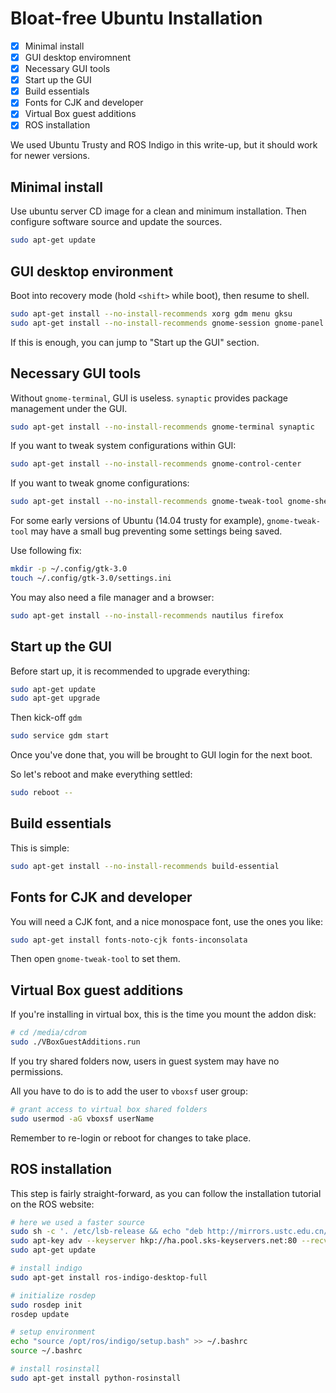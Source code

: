 ---
---

# Bloat-free Ubuntu Installation

- [x] Minimal install
- [x] GUI desktop enviromnent
- [x] Necessary GUI tools
- [x] Start up the GUI
- [x] Build essentials
- [x] Fonts for CJK and developer
- [x] Virtual Box guest additions
- [x] ROS installation

We used Ubuntu Trusty and ROS Indigo in this write-up, but it should work for newer versions.

## Minimal install

Use ubuntu server CD image for a clean and minimum installation.
Then configure software source and update the sources.

```bash
sudo apt-get update
```

## GUI desktop environment

Boot into recovery mode (hold `<shift>` while boot), then resume to shell.

```bash
sudo apt-get install --no-install-recommends xorg gdm menu gksu
sudo apt-get install --no-install-recommends gnome-session gnome-panel gnome-shell
```

If this is enough, you can jump to "Start up the GUI" section.

## Necessary GUI tools

Without `gnome-terminal`, GUI is useless. `synaptic` provides package management under the GUI.

```bash
sudo apt-get install --no-install-recommends gnome-terminal synaptic
```

If you want to tweak system configurations within GUI:

```bash
sudo apt-get install --no-install-recommends gnome-control-center
```

If you want to tweak gnome configurations:

```bash
sudo apt-get install --no-install-recommends gnome-tweak-tool gnome-shell-extensions
```

For some early versions of Ubuntu (14.04 trusty for example), `gnome-tweak-tool` may have a small bug preventing some settings being saved. 

Use following fix:

```bash
mkdir -p ~/.config/gtk-3.0
touch ~/.config/gtk-3.0/settings.ini
```

You may also need a file manager and a browser:

```bash
sudo apt-get install --no-install-recommends nautilus firefox
```

## Start up the GUI

Before start up, it is recommended to upgrade everything:

```bash
sudo apt-get update
sudo apt-get upgrade
```

Then kick-off `gdm`

```bash
sudo service gdm start
```

Once you've done that, you will be brought to GUI login for the next boot.

So let's reboot and make everything settled:

```bash
sudo reboot --
```

## Build essentials

This is simple:

```bash
sudo apt-get install --no-install-recommends build-essential
```

## Fonts for CJK and developer

You will need a CJK font, and a nice monospace font, use the ones you like:

```bash
sudo apt-get install fonts-noto-cjk fonts-inconsolata
```

Then open `gnome-tweak-tool` to set them.

## Virtual Box guest additions

If you're installing in virtual box, this is the time you mount the addon disk:

```bash
# cd /media/cdrom
sudo ./VBoxGuestAdditions.run
```

If you try shared folders now, users in guest system may have no permissions.

All you have to do is to add the user to `vboxsf` user group:

```bash
# grant access to virtual box shared folders
sudo usermod -aG vboxsf userName
```

Remember to re-login or reboot for changes to take place.

## ROS installation

This step is fairly straight-forward, as you can follow the installation tutorial on the ROS website:

```bash
# here we used a faster source
sudo sh -c '. /etc/lsb-release && echo "deb http://mirrors.ustc.edu.cn/ros/ubuntu/ $DISTRIB_CODENAME main" > /etc/apt/sources.list.d/ros-latest.list'
sudo apt-key adv --keyserver hkp://ha.pool.sks-keyservers.net:80 --recv-key 421C365BD9FF1F717815A3895523BAEEB01FA116
sudo apt-get update

# install indigo
sudo apt-get install ros-indigo-desktop-full

# initialize rosdep
sudo rosdep init
rosdep update

# setup environment
echo "source /opt/ros/indigo/setup.bash" >> ~/.bashrc
source ~/.bashrc

# install rosinstall
sudo apt-get install python-rosinstall
```
